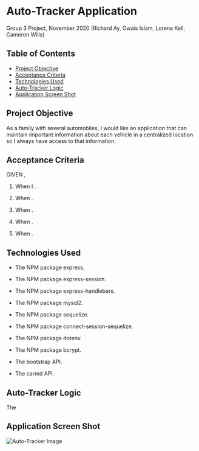# Auto-Tracker Application

Group 3 Project, November 2020
(Richard Ay, Owais Islam, Lorena Kell, Cameron Wills)

## Table of Contents
* [Project Objective](#project-objective)
* [Acceptance Criteria](#acceptance-criteria)
* [Technologies Used](#technologies-used)
* [Auto-Tracker Logic](#auto-tracker-logic)
* [Application Screen Shot](#application-screen-shot)


## Project Objective
As a family with several automobiles, I would like an application that can maintain important information about each vehicle in a centralized location so I always have access to that information.

## Acceptance Criteria
GIVEN ,

1) When I .

2) When .

3) When .

4) When .

5) When .

## Technologies Used
* The NPM package express.
* The NPM package express-session.
* The NPM package express-handlebars.
* The NPM package mysql2.
* The NPM package sequelize.
* The NPM package connect-session-sequelize.
* The NPM package dotenv.
* The NPM package bcrypt.

* The bootstrap API.
* The carmd API.

## Auto-Tracker Logic
The 


## Application Screen Shot
![Auto-Tracker Image](./screen-capture.jpg)
